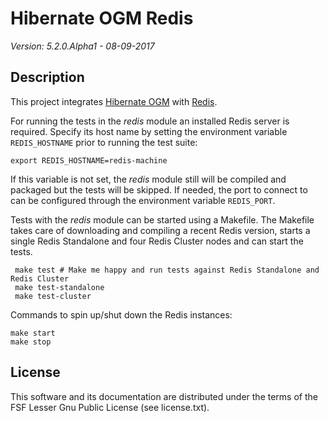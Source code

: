 # Hibernate OGM Redis

*Version: 5.2.0.Alpha1 - 08-09-2017*

## Description

This project integrates [Hibernate OGM](http://hibernate.org/ogm/) with [Redis](https://redis.io/).	

For running the tests in the _redis_ module an installed Redis server is required. Specify its host name by
setting the environment variable `REDIS_HOSTNAME` prior to running the test suite:

    export REDIS_HOSTNAME=redis-machine

If this variable is not set, the _redis_ module still will be compiled and packaged but the tests will be skipped.
If needed, the port to connect to can be configured through the environment variable `REDIS_PORT`.

Tests with the _redis_ module can be started using a Makefile. The Makefile takes care of downloading and compiling
a recent Redis version, starts a single Redis Standalone and four Redis Cluster nodes and can start the tests.

     make test # Make me happy and run tests against Redis Standalone and Redis Cluster
     make test-standalone
     make test-cluster

Commands to spin up/shut down the Redis instances:

    make start
    make stop

## License

This software and its documentation are distributed under the terms of the
FSF Lesser Gnu Public License (see license.txt).
